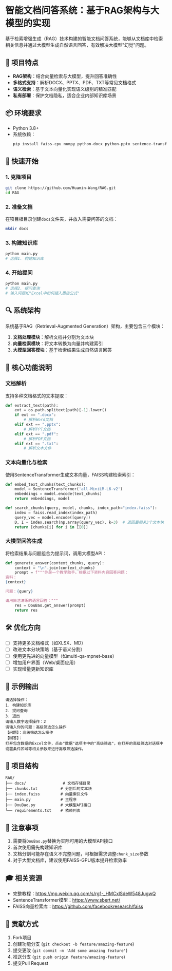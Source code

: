 # 智能文档问答系统：基于RAG架构与大模型的实现

基于检索增强生成（RAG）技术构建的智能文档问答系统，能够从文档库中检索相关信息并通过大模型生成自然语言回答，有效解决大模型"幻觉"问题。

## 🌟 项目特点

- **RAG架构**：结合向量检索与大模型，提升回答准确性
- **多格式支持**：解析DOCX、PPTX、PDF、TXT等常见文档格式
- **语义检索**：基于文本向量化实现语义级别的精准匹配
- **私有部署**：保护文档隐私，适合企业内部知识库场景

## 📦 环境要求

- Python 3.8+
- 系统依赖：
  ```bash
  pip install faiss-cpu numpy python-docx python-pptx sentence-transformers langchain pdfplumber
  ```

## 🚀 快速开始

### 1. 克隆项目

```bash
git clone https://github.com/Huamin-Wang/RAG.git
cd RAG
```

### 2. 准备文档

在项目根目录创建`docs`文件夹，并放入需要问答的文档：

```bash
mkdir docs
```

### 3. 构建知识库

```bash
python main.py
# 选择1. 构建知识库
```

### 4. 开始提问

```bash
python main.py
# 选择2. 提问查询
# 输入问题如"Excel中如何插入墨迹公式"
```

## 🔍 系统架构

系统基于RAG（Retrieval-Augmented Generation）架构，主要包含三个模块：

1. **文档处理模块**：解析文档并分割为文本块
2. **向量检索模块**：将文本转换为向量并构建索引
3. **大模型回答模块**：基于检索结果生成自然语言回答

## 📖 核心功能说明

### 文档解析

支持多种文档格式的文本提取：

```python
def extract_text(path):
    ext = os.path.splitext(path)[-1].lower()
    if ext == ".docx":
        # 解析Word文档
    elif ext == ".pptx":
        # 解析PPT文档
    elif ext == ".pdf":
        # 解析PDF文档
    elif ext == ".txt":
        # 解析文本文件
```

### 文本向量化与检索

使用SentenceTransformer生成文本向量，FAISS构建检索索引：

```python
def embed_text_chunks(text_chunks):
    model = SentenceTransformer('all-MiniLM-L6-v2')
    embeddings = model.encode(text_chunks)
    return embeddings, model

def search_chunks(query, model, chunks, index_path="index.faiss"):
    index = faiss.read_index(index_path)
    query_vec = model.encode([query])
    D, I = index.search(np.array(query_vec), k=3)  # 返回最相关3个文本块
    return [chunks[i] for i in I[0]]
```

### 大模型回答生成

将检索结果与问题组合为提示词，调用大模型API：

```python
def generate_answer(context_chunks, query):
    context = "\n".join(context_chunks)
    prompt = f"""你是一个教学助手。根据以下资料内容回答问题：
资料：
{context}

问题：{query}

请用简洁清晰的语言回答："""
    res = DouBao.get_answer(prompt)
    return res
```

## 🛠️ 优化方向

- [ ] 支持更多文档格式（如XLSX、MD）
- [ ] 改进文本分块策略（基于语义分割）
- [ ] 使用更先进的向量模型（如multi-qa-mpnet-base）
- [ ] 增加用户界面（Web/桌面应用）
- [ ] 实现增量更新知识库

## 📝 示例输出

```
请选择操作：
1. 构建知识库
2. 提问查询
3. 退出
请输入数字选择操作：2
请输入你的问题：高级筛选怎么操作
【问题】：高级筛选怎么操作
【回答】：
打开包含数据的Excel文件，点击"数据"选项卡中的"高级筛选"，在打开的高级筛选对话框中设置条件区域等相关参数来进行高级筛选操作。
```

## 📂 项目结构

```
RAG/
├── docs/                # 文档存储目录
├── chunks.txt          # 分割后的文本块
├── index.faiss         # 向量索引文件
├── main.py             # 主程序
├── DouBao.py           # 大模型API接口
└── requirements.txt    # 依赖列表
```

## 📌 注意事项

1. 需要将`DouBao.py`替换为实际可用的大模型API接口
2. 首次使用需先构建知识库
3. 文档分割可能存在语义不完整问题，可根据需求调整`chunk_size`参数
4. 对于大型文档库，建议使用FAISS-GPU版本提升检索效率

## 🎓 相关资源

- 完整教程：https://mp.weixin.qq.com/s/rg1-_HMCxlSdeW548JugwQ
- SentenceTransformer模型：https://www.sbert.net/
- FAISS向量检索库：https://github.com/facebookresearch/faiss

## 🤝 贡献方式

1. Fork项目
2. 创建功能分支 (`git checkout -b feature/amazing-feature`)
3. 提交更改 (`git commit -m 'Add some amazing feature'`)
4. 推送分支 (`git push origin feature/amazing-feature`)
5. 提交Pull Request